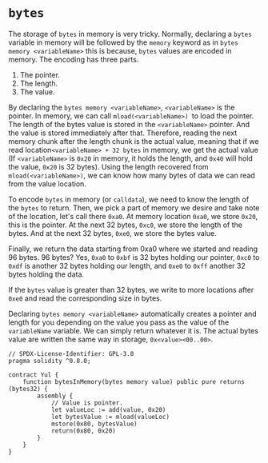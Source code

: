 # `bytes`

The storage of `bytes` in memory is very tricky. Normally, declaring a `bytes` variable in memory will be followed by the `memory` keyword as in `bytes memory <variableName>` this is because, `bytes` values are encoded in memory. The encoding has three parts.

1. The pointer.
2. The length.
3. The value.

By declaring the `bytes memory <variableName>`, `<variableName>` is the pointer. In memory, we can call `mload(<variableName>) `to load the pointer. The length of the bytes value is stored in the `<variableName>` pointer. And the value is stored immediately after that. Therefore, reading the next memory chunk after the length chunk is the actual value, meaning that if we read location`<variableName> + 32 bytes` in memory, we get the actual value (If `<variableName>` is `0x20` in memory, it holds the length, and `0x40` will hold the value, `0x20` is 32 bytes). Using the length recovered from `mload(<variableName>)`, we can know how many bytes of data we can read from the value location.

To encode `bytes` in memory (or `calldata`), we need to know the length of the `bytes` to return. Then, we pick a part of memory we desire and take note of the location, let's call there `0xa0`. At memory location `0xa0`, we store `0x20`, this is the pointer. At the next 32 bytes, `0xc0`, we store the length of the bytes. And at the next 32 bytes, `0xe0`, we store the bytes value.

Finally, we return the data starting from 0xa0 where we started and reading 96 bytes. 96 bytes? Yes, `0xa0` to `0xbf` is 32 bytes holding our pointer, `0xc0` to `0xdf` is another 32 bytes holding our length, and `0xe0` to `0xff` another 32 bytes holding the data.

If the `bytes` value is greater than 32 bytes, we write to more locations after `0xe0` and read the corresponding size in bytes.

Declaring `bytes memory <variableName>` automatically creates a pointer and length for you depending on the value you pass as the value of the `variableName` variable. We can simply return whatever it is. The actual bytes value are written the same way in storage, `0x<value><00..00>`.

```solidity
// SPDX-License-Identifier: GPL-3.0
pragma solidity ^0.8.0;

contract Yul {
    function bytesInMemory(bytes memory value) public pure returns (bytes32) {
        assembly {
            // Value is pointer.
            let valueLoc := add(value, 0x20)
            let bytesValue := mload(valueLoc)
            mstore(0x80, bytesValue)
            return(0x80, 0x20)
        }
    }
}
```